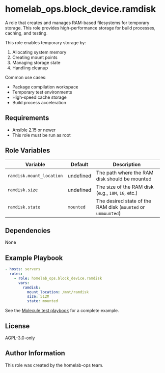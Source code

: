 homelab_ops.block_device.ramdisk
================================

A role that creates and manages RAM-based filesystems for temporary storage. This role provides high-performance storage for build processes, caching, and testing.

This role enables temporary storage by:

1. Allocating system memory
2. Creating mount points
3. Managing storage state
4. Handling cleanup

Common use cases:

- Package compilation workspace
- Temporary test environments
- High-speed cache storage
- Build process acceleration

Requirements
------------

- Ansible 2.15 or newer
- This role must be run as root

Role Variables
--------------

| Variable | Default | Description |
| --- | --- | --- |
| `ramdisk.mount_location` | undefined | The path where the RAM disk should be mounted |
| `ramdisk.size` | undefined | The size of the RAM disk (e.g., `10M`, `1G`, etc.) |
| `ramdisk.state` | `mounted` | The desired state of the RAM disk (`mounted` or `unmounted`) |

Dependencies
------------

None

Example Playbook
----------------

```yaml
- hosts: servers
  roles:
    - role: homelab_ops.block_device.ramdisk
      vars:
        ramdisk:
          mount_location: /mnt/ramdisk
          size: 512M
          state: mounted
```

See the [Molecule test playbook](../../molecule/ramdisk/converge.yml) for a complete example.

License
-------

AGPL-3.0-only

Author Information
------------------

This role was created by the homelab-ops team.
